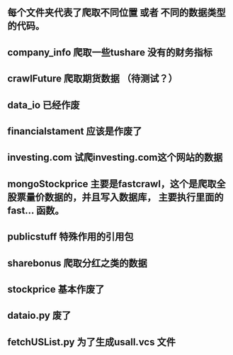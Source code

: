 ## 每个文件夹代表了爬取不同位置 或者 不同的数据类型 的代码。

## company_info 爬取一些tushare 没有的财务指标

## crawlFuture 爬取期货数据 （待测试？）

## data_io 已经作废

## financialstament 应该是作废了

## investing.com 试爬investing.com这个网站的数据

## mongoStockprice  主要是fastcrawl，这个是爬取全股票量价数据的，并且写入数据库， 主要执行里面的 fast... 函数。

## publicstuff  特殊作用的引用包

## sharebonus 爬取分红之类的数据

## stockprice 基本作废了

## dataio.py  废了

## fetchUSList.py 为了生成usall.vcs 文件